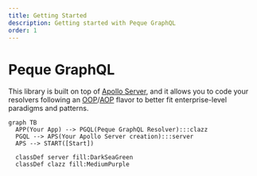 ```yaml
---
title: Getting Started
description: Getting started with Peque GraphQL
order: 1
---
```


# Peque GraphQL

This library is built on top of [Apollo Server](https://www.apollographql.com/docs/apollo-server/), and it allows you to
code your resolvers following an [OOP](https://en.wikipedia.org/wiki/Object-oriented_programming)/[AOP](https://en.wikipedia.org/wiki/Aspect-oriented_programming) flavor to better fit enterprise-level paradigms and patterns.

```mermaid
graph TB
  APP(Your App) --> PGQL(Peque GraphQL Resolver):::clazz
  PGQL --> APS(Your Apollo Server creation):::server
  APS --> START([Start])
  
  classDef server fill:DarkSeaGreen
  classDef clazz fill:MediumPurple
```
